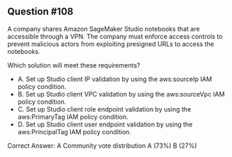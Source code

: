 ## Question #108

A company shares Amazon SageMaker Studio notebooks that are accessible through a VPN. The company must enforce access controls to prevent malicious actors from exploiting presigned URLs to access the notebooks.

Which solution will meet these requirements?

- A. Set up Studio client IP validation by using the aws:sourceIp IAM policy condition.
- B. Set up Studio client VPC validation by using the aws:sourceVpc IAM policy condition.
- C. Set up Studio client role endpoint validation by using the aws:PrimaryTag IAM policy condition.
- D. Set up Studio client user endpoint validation by using the aws:PrincipalTag IAM policy condition. 

Correct Answer: 
A Community vote distribution A (73%) B (27%)